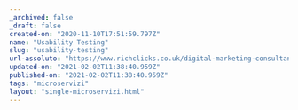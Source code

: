 ```yaml
---
_archived: false
_draft: false
created-on: "2020-11-10T17:51:59.797Z"
name: "Usability Testing"
slug: "usability-testing"
url-assoluto: "https://www.richclicks.co.uk/digital-marketing-consultancy/usability-testing"
updated-on: "2021-02-02T11:38:40.959Z"
published-on: "2021-02-02T11:38:40.959Z"
tags: "microservizi"
layout: "single-microservizi.html"
---
```




